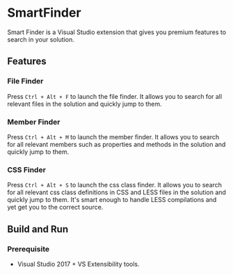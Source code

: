 # SmartFinder

Smart Finder is a Visual Studio extension that gives you premium features to search in your solution.

## Features

### File Finder

Press `Ctrl + Alt + F` to launch the file finder. It allows you to search for all relevant files in the solution and quickly jump to them.

### Member Finder

Press `Ctrl + Alt + M` to launch the member finder. It allows you to search for all relevant members such as properties and methods in the solution and quickly jump to them.

### CSS Finder

Press `Ctrl + Alt + S` to launch the css class finder. It allows you to search for all relevant css class definitions in CSS and LESS files in the solution and quickly jump to them. It's smart enough to handle LESS compilations and yet get you to the correct source.

## Build and Run

### Prerequisite

- Visual Studio 2017 + VS Extensibility tools.
